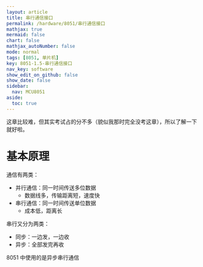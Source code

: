 ```yaml
---
layout: article
title: 串行通信接口
permalink: /hardware/8051/串行通信接口
mathjax: true
mermaid: false
chart: false
mathjax_autoNumber: false
mode: normal
tags: [8051, 单片机]
key: 8051-1.5-串行通信接口
nav_key: software
show_edit_on_github: false
show_date: false
sidebar:
  nav: MCU8051
aside:
  toc: true
---
```


<!--more-->
<!-- more -->

这章比较难，但其实考试占的分不多（貌似我那时完全没考这章），所以了解一下就好啦。

# 基本原理

通信有两类：

* 并行通信：同一时间传送多位数据
  * 数据线多，传输距离短，速度快
* 串行通信：同一时间传送单位数据
  * 成本低，距离长

串行又分为两类：

* 同步：一边发，一边收
* 异步：全部发完再收

8051 中使用的是异步串行通信
